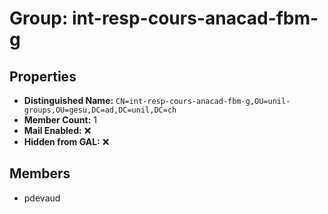 # Group: int-resp-cours-anacad-fbm-g

## Properties

- **Distinguished Name:** `CN=int-resp-cours-anacad-fbm-g,OU=unil-groups,OU=gesu,DC=ad,DC=unil,DC=ch`
- **Member Count:** 1
- **Mail Enabled:** ❌
- **Hidden from GAL:** ❌

## Members

- pdevaud
